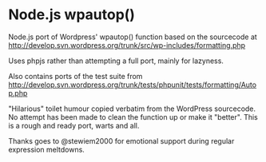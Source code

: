 # Node.js wpautop()
Node.js port of Wordpress' wpautop() function based on the sourcecode at http://develop.svn.wordpress.org/trunk/src/wp-includes/formatting.php

Uses phpjs rather than attempting a full port, mainly for lazyness.

Also contains ports of the test suite from http://develop.svn.wordpress.org/trunk/tests/phpunit/tests/formatting/Autop.php

"Hilarious" toilet humour copied verbatim from the WordPress sourcecode. No attempt has been made to clean the function up or make it "better". This is a rough and ready port, warts and all.

Thanks goes to @stewiem2000 for emotional support during regular expression meltdowns.

